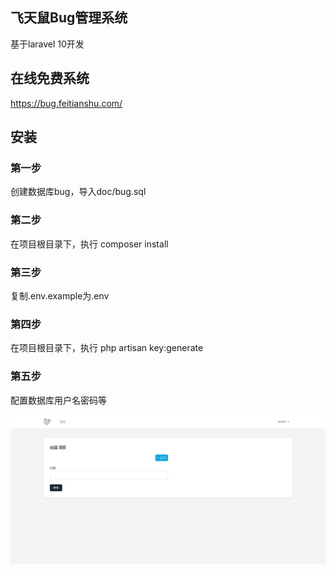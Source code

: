 ## 飞天鼠Bug管理系统
基于laravel 10开发 

## 在线免费系统
https://bug.feitianshu.com/

## 安装

### 第一步
创建数据库bug，导入doc/bug.sql

### 第二步
在项目根目录下，执行 composer install

### 第三步
复制.env.example为.env

### 第四步
在项目根目录下，执行 php artisan key:generate

### 第五步
配置数据库用户名密码等

![这是图片](https://raw.githubusercontent.com/feitianshu-com/FtsBug/main/doc/0.png "Magic Gardens")
